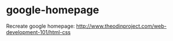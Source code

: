 # google-homepage
Recreate google homepage: http://www.theodinproject.com/web-development-101/html-css


